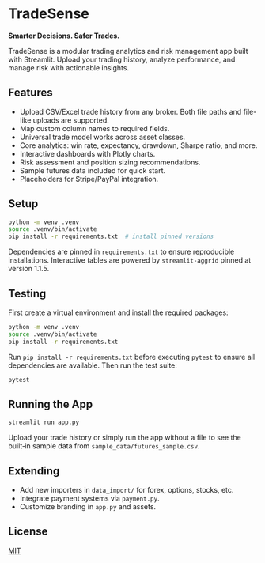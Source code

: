 # TradeSense

**Smarter Decisions. Safer Trades.**

TradeSense is a modular trading analytics and risk management app built with Streamlit. Upload your trading history, analyze performance, and manage risk with actionable insights.

## Features

- Upload CSV/Excel trade history from any broker. Both file paths and file-like uploads are supported.
- Map custom column names to required fields.
- Universal trade model works across asset classes.
- Core analytics: win rate, expectancy, drawdown, Sharpe ratio, and more.
- Interactive dashboards with Plotly charts.
- Risk assessment and position sizing recommendations.
- Sample futures data included for quick start.
- Placeholders for Stripe/PayPal integration.

## Setup

```bash
python -m venv .venv
source .venv/bin/activate
pip install -r requirements.txt  # install pinned versions
```
Dependencies are pinned in `requirements.txt` to ensure reproducible installations.
Interactive tables are powered by `streamlit-aggrid` pinned at version 1.1.5.
## Testing

First create a virtual environment and install the required packages:

```bash
python -m venv .venv
source .venv/bin/activate
pip install -r requirements.txt
```

Run `pip install -r requirements.txt` before executing `pytest` to ensure all
dependencies are available. Then run the test suite:

```bash
pytest
```


## Running the App

```bash
streamlit run app.py
```

Upload your trade history or simply run the app without a file to see the built‑in
sample data from `sample_data/futures_sample.csv`.

## Extending

- Add new importers in `data_import/` for forex, options, stocks, etc.
- Integrate payment systems via `payment.py`.
- Customize branding in `app.py` and assets.

## License

[MIT](LICENSE)


